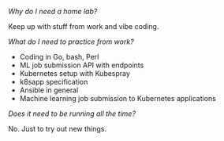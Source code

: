 *Why do I need a home lab?*

Keep up with stuff from work and vibe coding.

*What do I need to practice from work?*

- Coding in Go, bash, Perl
- ML job submission API with endpoints 
- Kubernetes setup with Kubespray
- k8sapp specification
- Ansible in general
- Machine learning job submission to Kubernetes applications

*Does it need to be running all the time?*

No. Just to try out new things.